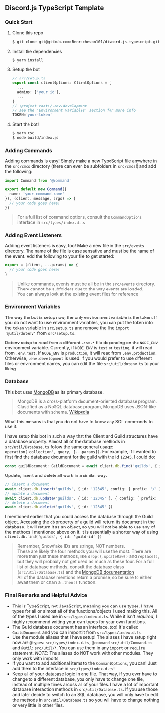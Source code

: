 ## Discord.js TypeScript Template

### Quick Start

1. Clone this repo
    ```bash
    $ git clone git@github.com:Benricheson101/discord.js-typescript.git
    ```
2. Install the dependencies
    ```bash
    $ yarn install
    ```
3. Setup the bot
    ```ts
    // src/setup.ts
    export const clientOptions: ClientOptions = {
      ...
      admins: ['your id'],
      ...
    }
    // <project root>/.env.development
    // see the 'Environment Variables' section for more info
    TOKEN='your-token'
    ```
4. Start the bot!
    ```bash
    $ yarn tsc 
    $ node build/index.js
    ```

### Adding Commands

Adding commands is easy! Simply make a new TypeScript file anywhere in the `src/cmds` directory (there can even be subfolders in `src/cmds`!) and add the following:
```ts
import Command from '@command'

export default new Command({
  name: 'your-command-name'
}), (client, message, args) => {
  // your code goes here!
})
```
> For a full list of command options, consult the `CommandOptions` interface in `src/types/index.d.ts`

### Adding Event Listeners

Adding event listeners is easy, too! Make a new file in the `src/events` directory. The name of the file is case sensative and must be the name of the event. Add the following to your file to get started:
```ts
export = (client, ...params) => {
  // your code goes here!
}
```
> Unlike commands, events must be all be in the `src/events` directory. There cannot be subfolders due to the way events are loaded.\
> You can always look at the existing event files for reference

### Environment Variables

The way the bot is setup now, the only environment variable is the token. If you do not want to use environment variables, you can put the token into the `token` variable in `src/setup.ts` and remove the line `import '@util/dotenv'` from `src/setup.ts`.

Dotenv setup to read from a different `.env.*` file depending on the `NODE_ENV` environment variable. Currently, if `NODE_ENV` is `test` or `testing`, it will read from `.env.test`. If `NODE_ENV` is `production`, it will read from `.env.production`. Otherwise, `.env.development` is used. If you would prefer to use different files or environment names, you can edit the file `src/util/dotenv.ts` to your liking.

### Database

This bot uses [MongoDB](https://www.mongodb.com) as its primary database.
> MongoDB is a cross-platform document-oriented database program. Classified as a NoSQL database program, MongoDB uses JSON-like documents with schema. [Wikipedia](https://en.wikipedia.org/wiki/MongoDB)

What this mesans is that you do not have to know any SQL commands to use it.

I have setup this bot in such a way that the Client and Guild structures have a database property. Almost all of the database methods in `src/util/Database.ts` follow the same general usage: `operation('collection', query, [...params])`. For example, if I wanted to first find the database document for the guild with the id `12345`, I could do:
```ts
const guildDocument: GuildDocument = await client.db.find('guilds', { id: '12345' })
```
Update, insert and delete all work in a similar way:
```ts
// insert a document
await client.db.insert('guilds', { id: '12345', config: { prefix: '/' } })
// update a document
await client.db.update('guilds', { id: '12345' }, { config: { prefix: '!' } })
// delete a document
await client.db.delete('guilds', { id: '12345' })
```
I mentioned earlier that you could access the database through the Guild object. Accessing the `db` property of a guild will return its document in the database. It will return it as an object, so you will not be able to use any of the methods I mentioned above on it. It is essentially a shorter way of using `client.db.find('guilds', { id: 'guild-id' })`
> Remember, Snowflake IDs are strings, NOT numbers.\
> These are likely the four methods you will use the most. There are more than just these methods, like `drop()`, `updateRaw()` and `replace()`, but they will probably not get used as much as these four. For a full list of database methods, consult the database class (`src/util/Database.ts`) and the [MongoDB documentation](http://mongodb.github.io/node-mongodb-native/3.5/api/)\
> All of the database mentions return a promise, so be sure to either await them or chain a `.then()` function.

### Final Remarks and Helpful Advice

* This is TypeScript, not JavaScript, meaning you can use types. I have types for all or almost all of the functions/objects I used making this. All of the types I used are in `src/types/index.d.ts`. While it isn't *required*, I highly recommend writing your own types for your own functions.
* The Guild database document has an interface, too! It's called `GuildDocument` and you can import it from `src/types/index.d.ts`
* Use the module aliases that I have setup! The aliases I have setup right now are `@types`: `src/types/index.d.ts`, `@command`:`src/util/Command.ts` and `@util`: `src/util/*`. You can use them in any `import` or `require` statement. *NOTE*: The aliases do NOT work with other modules. They only work with imports
* If you want to add additional items to the `CommandOptions`, you can! Just add them to the interface in `src/types/index.d.ts`!
* Keep all of your database logic in one file. That way, if you ever have to change to a different database, you only have to change one file, instead of multiple times arcoss all of your files. I have a lot of important database interaction methods in `src/util/Database.ts`. If you use those and later decide to switch to an SQL database, you will only have to edit the methods in `src/util/Database.ts` so you will have to change nothing or very little in other files.
